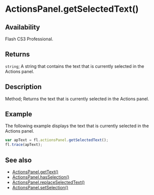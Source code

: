 # ActionsPanel.getSelectedText()

## Availability

Flash CS3 Professional.

## Returns

`string`; A string that contains the text that is currently selected in the Actions panel.

## Description

Method; Returns the text that is currently selected in the Actions panel.

## Example

The following example displays the text that is currently selected in the Actions panel.

```javascript
var apText = fl.actionsPanel.getSelectedText();
fl.trace(apText);
```

## See also

- [ActionsPanel.getText()](../ActionsPanel_object/ActionsPanel3.md)
- [ActionsPanel.hasSelection()](../ActionsPanel_object/ActionsPanel4.md)
- [ActionsPanel.replaceSelectedText()](../ActionsPanel_object/ActionsPanel5.md)
- [ActionsPanel.setSelection()](../ActionsPanel_object/ActionsPanel7.md)
